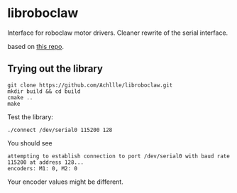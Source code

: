 # libroboclaw

Interface for roboclaw motor drivers. Cleaner rewrite of the serial interface.

based on [this repo](https://github.com/csvance/roboclaw).


## Trying out the library

```
git clone https://github.com/Achllle/libroboclaw.git
mkdir build && cd build
cmake ..
make
```

Test the library:
```
./connect /dev/serial0 115200 128
```

You should see
```
attempting to establish connection to port /dev/serial0 with baud rate 115200 at address 128...
encoders: M1: 0, M2: 0
```

Your encoder values might be different.
